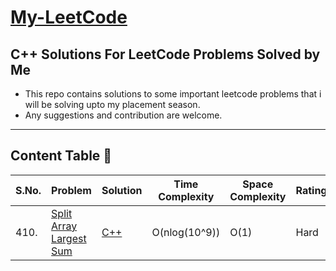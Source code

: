# [My-LeetCode](https://github.com/jainans/my-LeetCode)
## C++ Solutions For LeetCode Problems Solved by Me
- This repo contains solutions to some important leetcode problems that i will be solving upto my placement season.
- Any suggestions and contribution are welcome.
---
## Content Table 🌟
| S.No. | Problem | Solution | Time Complexity | Space Complexity | Rating | Tags |
| ---- | ---- | ---- | ---- | ---- | ---- | ---- |
| 410. | [Split Array Largest Sum](https://leetcode.com/problems/split-array-largest-sum/) | [C++](https://github.com/jainans/my-LeetCode/blob/main/split-array-largest-sum/split-array-largest-sum.cpp) | O(nlog(10^9)) | O(1) | Hard | Binary Search |
